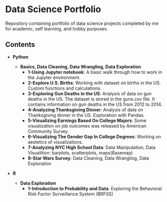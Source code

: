 # Data Science Portfolio

Repository containing portfolio of data science projects completed by me for academic, self learning, and hobby purposes.

## Contents
* __Python__
  * __Basics, Data Cleaning, Data Wrangling, Data Exploration__
    * __1-Using Jupyter notebook__: A basic walk through how to work in the Jupyter environment.
    * __2-Explore U.S. Births__: Working with dataset on births in the US. Custom functions and calculations.
    * __3-Exploring Gun Deaths in the US__: Analysis of data on gun deaths in the US. The dataset is stored in the guns.csv file. It contains information on gun deaths in the US from 2012 to 2014.
    * __4-Analyzing Thanksgiving Dinner__: Analysis of data on Thanksgiving dinner in the US. Exploration with Pandas.
    * __5-Visualizing Earnings Based On College Majors__: Some visualization on job outcomes was released by American Community Survey.
    * __6-Visualizing The Gender Gap In College Degrees__: Working on aestetics of visualizations.
    * __7-Analyzing NYC High School Data__: Data Manipulation, Data Visualition: barplots, scatterplots, maps(Basemap)
    * __8-Star Wars Survey__: Data Cleaning, Data Wrangling, Data Exploration

* __R__
  * __Data Exploration__
    * __1-Introduction to Probability and Data__: Exploring the Behavioral Risk Factor Surveillance System (BRFSS)
